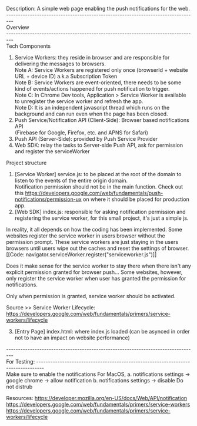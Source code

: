 Description:
A simple web page enabling the push notifications for the web.
---------------------------------------------------------------------------------<br>
Overview <br>
---------------------------------------------------------------------------------<br>
Tech Components <br>
1. Service Workers: they reside in browser and are responsible for delivering the messages to browsers. <br>
Note A: Service Workers are registered only once (browserId + website URL + device ID) a.k.a Subscription Token<br>
Note B: Service Workers are event-oriented, there needs to be some kind of events/actions happened for push notification to trigger.<br>
Note C: In Chrome Dev tools, Application > Service Worker is available to unregister the service worker and refresh the app.<br>
Note D: It is an independent javascript thread which runs on the background and can run even when the page has been closed.<br>
2. Push Service/Notification API (Client-Side): Browser based notifications API <br>
(Firebase for Google, Firefox, etc. and APNS for Safari) <br>
3. Push API (Server-Side): provided by Push Service Provider <br>
4. Web SDK: relay the tasks to Server-side Push API, ask for permission and register the serviceWorker<br>

Project structure<br>
1. [Service Worker] service.js: to be placed at the root of the domain to listen to the events of the entire origin domain. <br>
Notification permission should not be in the main function. Check out this https://developers.google.com/web/fundamentals/push-notifications/permission-ux on where it should be placed for production app. <br>
2. [Web SDK] index.js: responsible for asking notification permission and registering the service worker, for this small project, it's just a simple js.

In reality, it all depends on how the coding has been implemented. Some websites register the service worker in users browser without the permission prompt. These service workers are just staying in the users browsers until users wipe out the caches and reset the settings of browser. [[Code: navigator.serviceWorker.register("serviceworker.js")]]

Does it make sense for the service worker to stay there when there isn't any explicit permission granted for browser push...
Some websites, however, only register the service worker when user has granted the permission for notifications.

Only when permission is granted, service worker should be activated.

Source >> Service Worker Lifecycle: https://developers.google.com/web/fundamentals/primers/service-workers/lifecycle


3. [Entry Page] index.html: where index.js loaded (can be asynced in order not to have an impact on website performance)

---------------------------------------------------------------------------------<br>
For Testing:
---------------------------------------------------------------------------------<br>
Make sure to enable the notifications
For MacOS,
a. notifications settings -> google chrome -> allow notification
b. notifications settings -> disable Do not distrub



Resources:
https://developer.mozilla.org/en-US/docs/Web/API/notification
https://developers.google.com/web/fundamentals/primers/service-workers
https://developers.google.com/web/fundamentals/primers/service-workers/lifecycle
